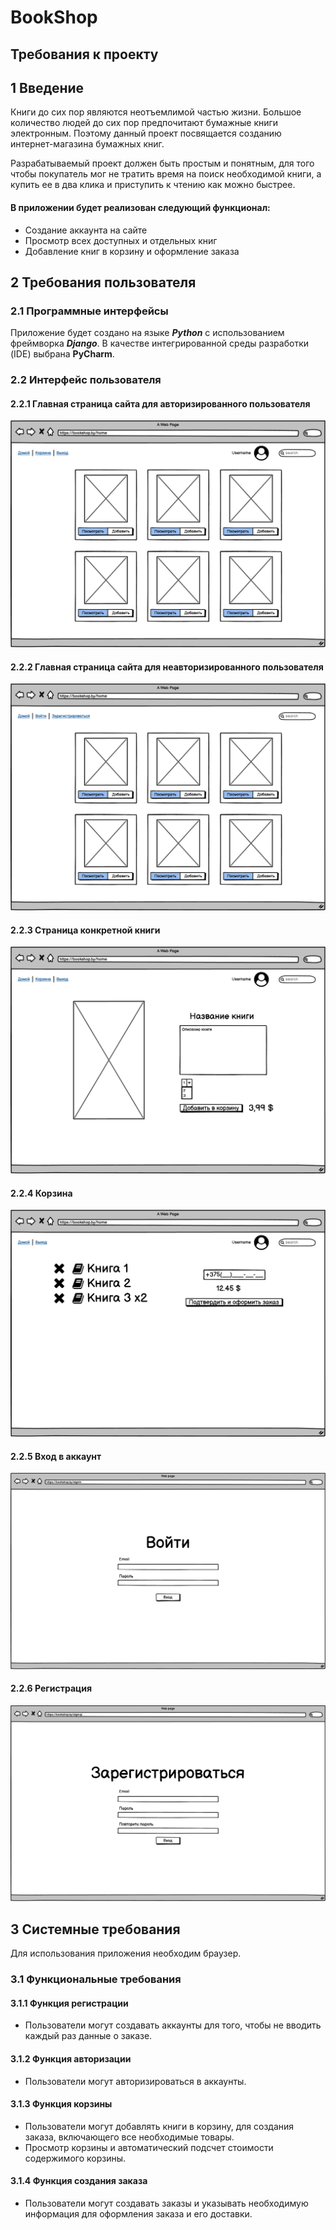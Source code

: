 # BookShop

## Требования к проекту

## 1 Введение
  Книги до сих пор являются неотъемлимой частью жизни. Большое количество людей до сих пор предпочитают бумажные книги электронным.
Поэтому данный проект посвящается созданию интернет-магазина бумажных книг.

  Разрабатываемый проект должен быть простым и понятным,
для того чтобы покупатель мог не тратить время на поиск необходимой книги, а купить ее в два клика и приступить к чтению как можно 
быстрее.

#### В приложении будет реализован следующий функционал:
- Создание аккаунта на сайте
- Просмотр всех доступных и отдельных книг
- Добавление книг в корзину и оформление заказа

## 2 Требования пользователя 

### 2.1 Программные интерфейсы 

  Приложение будет создано на языке ***Python*** с использованием фреймворка ***Django***. В качестве интегрированной 
  среды разработки (IDE) выбрана **PyCharm**.
  
### 2.2 Интерфейс пользователя
#### 2.2.1 Главная страница сайта для авторизированного пользователя
![](https://github.com/kpkq/TRiTPO/blob/main/docs/mockups/Home%20(authorized).png)

#### 2.2.2 Главная страница сайта для неавторизированного пользователя
![](https://github.com/kpkq/TRiTPO/blob/main/docs/mockups/Home%20(unauthorized).png)

#### 2.2.3 Страница конкретной книги 
![](https://github.com/kpkq/TRiTPO/blob/main/docs/mockups/Book.png)

#### 2.2.4 Корзина 
![](https://github.com/kpkq/TRiTPO/blob/main/docs/mockups/Cart.png)

#### 2.2.5 Вход в аккаунт 
![](https://github.com/kpkq/TRiTPO/blob/main/docs/mockups/Sign%20in.png)

#### 2.2.6 Регистрация 
![](https://github.com/kpkq/TRiTPO/blob/main/docs/mockups/Sign%20up.png)

## 3 Системные требования 
Для использования приложения необходим браузер.

### 3.1 Функциональные требования

#### 3.1.1 Функция регистрации
- Пользователи могут создавать аккаунты для того, чтобы не вводить каждый раз данные о заказе.

#### 3.1.2 Функция авторизации
- Пользователи могут авторизироваться в аккаунты.

#### 3.1.3 Функция корзины
- Пользователи могут добавлять книги в корзину, для создания заказа, включающего все необходимые товары.
- Просмотр корзины и автоматический подсчет стоимости содержимого корзины.

#### 3.1.4 Функция создания заказа
- Пользователи могут создавать заказы и указывать необходимую информация для оформления заказа и его доставки.
